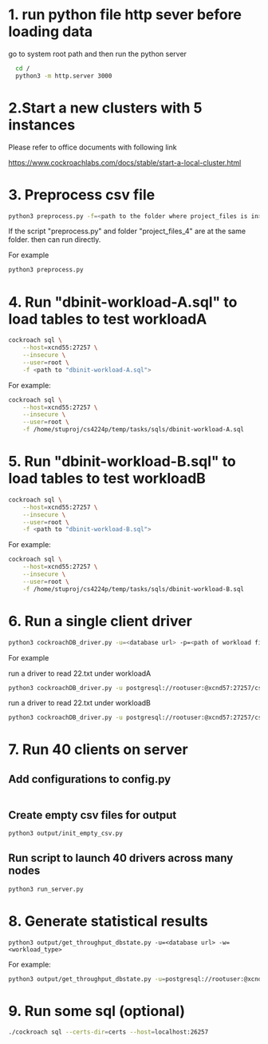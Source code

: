 # 1. run python file http sever before loading data

go to system root path and then run the python server

```bash
  cd /
  python3 -m http.server 3000
```

# 2.Start a new clusters with 5 instances

Please refer to office documents with following link

https://www.cockroachlabs.com/docs/stable/start-a-local-cluster.html

# 3.  Preprocess csv file


```bash
python3 preprocess.py -f=<path to the folder where project_files is in>
```

If the script "preprocess.py" and folder "project_files_4" are at the same folder. then can run directly. 

For example

```bash
python3 preprocess.py
```

# 4.  Run "dbinit-workload-A.sql" to load tables to test workloadA


```bash
cockroach sql \
    --host=xcnd55:27257 \
    --insecure \
    --user=root \
    -f <path to "dbinit-workload-A.sql">
```

For example:

```bash
cockroach sql \
    --host=xcnd55:27257 \
    --insecure \
    --user=root \
    -f /home/stuproj/cs4224p/temp/tasks/sqls/dbinit-workload-A.sql
```

# 5. Run "dbinit-workload-B.sql" to load tables to test workloadB


```bash
cockroach sql \
    --host=xcnd55:27257 \
    --insecure \
    --user=root \
    -f <path to "dbinit-workload-B.sql">
```

For example:

```bash
cockroach sql \
    --host=xcnd55:27257 \
    --insecure \
    --user=root \
    -f /home/stuproj/cs4224p/temp/tasks/sqls/dbinit-workload-B.sql
```

# 6. Run a single client driver

```bash
python3 cockroachDB_driver.py -u=<database url> -p=<path of workload files> -w=<workload_type>
```

For example

run a driver to read 22.txt under workloadA

```bash
python3 cockroachDB_driver.py -u postgresql://rootuser:@xcnd57:27257/cs5424db -p /home/stuproj/cs4224p/temp/tasks/project_files_4/xact_files_A/22.txt -w A
```

run a driver to read 22.txt under workloadB

```bash
python3 cockroachDB_driver.py -u postgresql://rootuser:@xcnd57:27257/cs5424db -p /home/stuproj/cs4224p/temp/tasks/project_files_4/xact_files_B/22.txt -w B
```

# 7. Run 40 clients on server

## Add configurations to config.py

```
```



## Create empty csv files for output


```bash
python3 output/init_empty_csv.py
```

## Run script to launch 40 drivers across many nodes

```bash
python3 run_server.py
```

# 8. Generate statistical results

```
python3 output/get_throughput_dbstate.py -u=<database url> -w=<workload_type>
```

For example:

```bash
python3 output/get_throughput_dbstate.py -u=postgresql://rootuser:@xcnd57:27257/cs5424db -w=A
```

# 9. Run some sql (optional)

```bash
./cockroach sql --certs-dir=certs --host=localhost:26257
```
